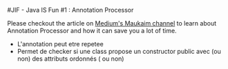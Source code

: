 #JIF - Java IS Fun #1 : Annotation Processor

Please checkout the article on [Medium's Maukaim channel](https://medium.com/@JulienElkaim) to learn about Annotation Processor and how it can save you a lot of time. 



- L'annotation peut etre repetee
- Permet de checker si une class propose un constructor public avec (ou non) des attributs ordonnés ( ou non)

